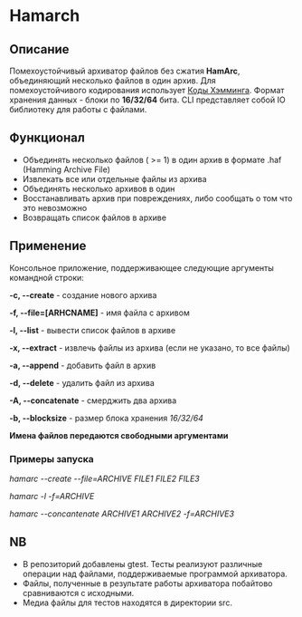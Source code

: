 # Hamarсh

## Описание

Помехоустойчивый архиватор файлов без сжатия **HamArc**, объединяющий несколько файлов в один архив. Для помехоустойчивого кодирования использует [Коды Хэмминга](https://en.wikipedia.org/wiki/Hamming_code). 
Формат хранения данных - блоки по **16/32/64** бита. CLI представляет собой IO библиотеку для работы с файлами.

## Функционал

* Объединять несколько файлов ( >= 1) в один архив в формате .haf (Hamming Archive File)
* Извлекать все или отдельные файлы из архива
* Объединять несколько архивов в один
* Восстанавливать архив при повреждениях, либо сообщать о том что это невозможно
* Возвращать список файлов в архиве

## Применение

Консольное приложение, поддерживающее следующие аргументы командной строки:

**-c, --create**           - создание нового архива

**-f, --file=[ARHCNAME]**  - имя файла с архивом

**-l, --list**             - вывести список файлов в архиве

**-x, --extract**          - извлечь файлы из архива  (если не указано, то все файлы)

**-a, --append**           - добавить файл в архив

**-d, --delete**           - удалить файл из архива

**-A, --concatenate**      - смерджить два архива

**-b, --blocksize**        - размер блока хранения _16/32/64_

**Имена файлов передаются свободными аргументами**

### Примеры запуска

*hamarc --create --file=ARCHIVE FILE1 FILE2 FILE3*

*hamarc -l -f=ARCHIVE*

*hamarc --concantenate  ARCHIVE1 ARCHIVE2 -f=ARCHIVE3*


## NB

- В репозиторий добавлены gtest. Тесты реализуют различные операции над файлами, поддерживаемые программой архиватора.
- Файлы, полученные в результате работы архиватора побайтово сравниваются с исходными.
- Медиа файлы для тестов находятся в директории src.

